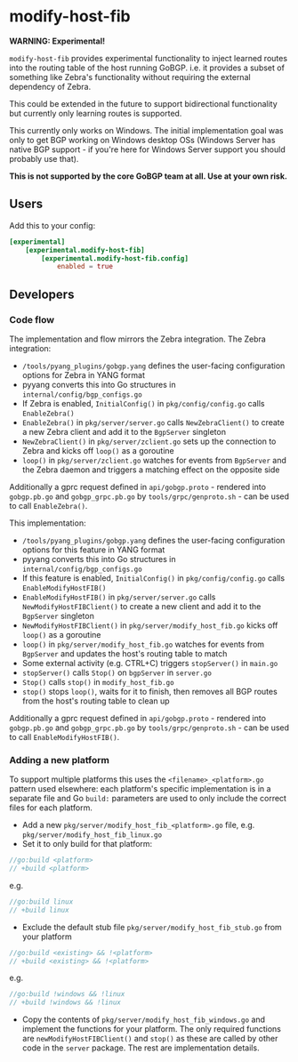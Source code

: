 # modify-host-fib

**WARNING: Experimental!**

`modify-host-fib` provides experimental functionality to inject learned routes into the
routing table of the host running GoBGP. i.e. it provides a subset of something like
Zebra's functionality without requiring the external dependency of Zebra.

This could be extended in the future to support bidirectional functionality but
currently only learning routes is supported.

This currently only works on Windows. The initial implementation goal was only to get
BGP working on Windows desktop OSs (Windows Server has native BGP support - if you're
here for Windows Server support you should probably use that).

**This is not supported by the core GoBGP team at all. Use at your own risk.**

## Users

Add this to your config:

```toml
[experimental]
    [experimental.modify-host-fib]
        [experimental.modify-host-fib.config]
            enabled = true
```

## Developers

### Code flow

The implementation and flow mirrors the Zebra integration. The Zebra integration:

- `/tools/pyang_plugins/gobgp.yang` defines the user-facing configuration options for
  Zebra in YANG format
- pyyang converts this into Go structures in `internal/config/bgp_configs.go`
- If Zebra is enabled, `InitialConfig()` in `pkg/config/config.go` calls `EnableZebra()`
- `EnableZebra()` in `pkg/server/server.go` calls `NewZebraClient()` to create a new
  Zebra client and add it to the `BgpServer` singleton
- `NewZebraClient()` in `pkg/server/zclient.go` sets up the connection to Zebra and
  kicks off `loop()` as a goroutine
- `loop()` in `pkg/server/zclient.go` watches for events from `BgpServer` and the Zebra
  daemon and triggers a matching effect on the opposite side

Additionally a gprc request defined in `api/gobgp.proto` - rendered into `gobgp.pb.go`
and `gobgp_grpc.pb.go` by `tools/grpc/genproto.sh` - can be used to call
`EnableZebra()`.

This implementation:

- `/tools/pyang_plugins/gobgp.yang` defines the user-facing configuration options for
  this feature in YANG format
- pyyang converts this into Go structures in `internal/config/bgp_configs.go`
- If this feature is enabled, `InitialConfig()` in `pkg/config/config.go` calls
  `EnableModifyHostFIB()`
- `EnableModifyHostFIB()` in `pkg/server/server.go` calls `NewModifyHostFIBClient()` to
  create a new client and add it to the `BgpServer` singleton
- `NewModifyHostFIBClient()` in `pkg/server/modify_host_fib.go` kicks off `loop()` as a
  goroutine
- `loop()` in `pkg/server/modify_host_fib.go` watches for events from `BgpServer` and
  updates the host's routing table to match
- Some external activity (e.g. CTRL+C) triggers `stopServer()` in `main.go`
- `stopServer()` calls `Stop()` on `bgpServer` in `server.go`
- `Stop()` calls `stop()` in `modify_host_fib.go`
- `stop()` stops `loop()`, waits for it to finish, then removes all BGP routes from the
  host's routing table to clean up

Additionally a gprc request defined in `api/gobgp.proto` - rendered into `gobgp.pb.go`
and `gobgp_grpc.pb.go` by `tools/grpc/genproto.sh` - can be used to call
`EnableModifyHostFIB()`.

### Adding a new platform

To support multiple platforms this uses the `<filename>_<platform>.go` pattern used
elsewhere: each platform's specific implementation is in a separate file and Go `build:`
 parameters are used to only include the correct files for each platform.

- Add a new `pkg/server/modify_host_fib_<platform>.go` file, e.g.
   `pkg/server/modify_host_fib_linux.go`
- Set it to only build for that platform:

```go
//go:build <platform>
// +build <platform>
```

e.g.

```go
//go:build linux
// +build linux
```

- Exclude the default stub file `pkg/server/modify_host_fib_stub.go` from your platform

```go
//go:build <existing> && !<platform>
// +build <existing> && !<platform>
```

e.g.

```go
//go:build !windows && !linux
// +build !windows && !linux
```

- Copy the contents of `pkg/server/modify_host_fib_windows.go` and implement the
   functions for your platform. The only required functions are
   `newModifyHostFIBClient()` and `stop()` as these are called by other code in the
   `server` package. The rest are implementation details.
